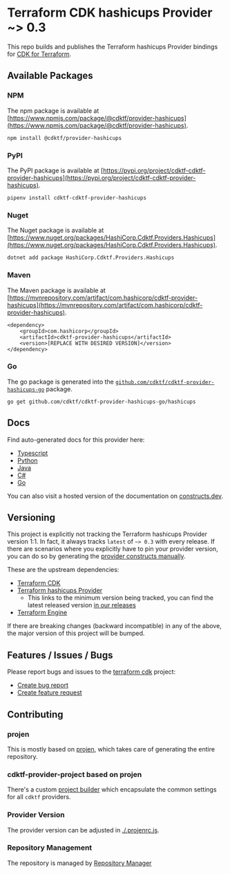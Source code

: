 
# Terraform CDK hashicups Provider ~> 0.3

This repo builds and publishes the Terraform hashicups Provider bindings for [CDK for Terraform](https://cdk.tf).

## Available Packages

### NPM

The npm package is available at [https://www.npmjs.com/package/@cdktf/provider-hashicups](https://www.npmjs.com/package/@cdktf/provider-hashicups).

`npm install @cdktf/provider-hashicups`

### PyPI

The PyPI package is available at [https://pypi.org/project/cdktf-cdktf-provider-hashicups](https://pypi.org/project/cdktf-cdktf-provider-hashicups).

`pipenv install cdktf-cdktf-provider-hashicups`

### Nuget

The Nuget package is available at [https://www.nuget.org/packages/HashiCorp.Cdktf.Providers.Hashicups](https://www.nuget.org/packages/HashiCorp.Cdktf.Providers.Hashicups).

`dotnet add package HashiCorp.Cdktf.Providers.Hashicups`

### Maven

The Maven package is available at [https://mvnrepository.com/artifact/com.hashicorp/cdktf-provider-hashicups](https://mvnrepository.com/artifact/com.hashicorp/cdktf-provider-hashicups).

```
<dependency>
    <groupId>com.hashicorp</groupId>
    <artifactId>cdktf-provider-hashicups</artifactId>
    <version>[REPLACE WITH DESIRED VERSION]</version>
</dependency>
```


### Go

The go package is generated into the [`github.com/cdktf/cdktf-provider-hashicups-go`](https://github.com/cdktf/cdktf-provider-hashicups-go) package.

`go get github.com/cdktf/cdktf-provider-hashicups-go/hashicups`

## Docs

Find auto-generated docs for this provider here: 

- [Typescript](./docs/API.typescript.md)
- [Python](./docs/API.python.md)
- [Java](./docs/API.java.md)
- [C#](./docs/API.csharp.md)
- [Go](./docs/API.go.md)

You can also visit a hosted version of the documentation on [constructs.dev](https://constructs.dev/packages/@cdktf/provider-hashicups).

## Versioning

This project is explicitly not tracking the Terraform hashicups Provider version 1:1. In fact, it always tracks `latest` of `~> 0.3` with every release. If there are scenarios where you explicitly have to pin your provider version, you can do so by generating the [provider constructs manually](https://cdk.tf/imports).

These are the upstream dependencies:

- [Terraform CDK](https://cdk.tf)
- [Terraform hashicups Provider](https://registry.terraform.io/providers/hashicorp/hashicups/0.3.0)
    - This links to the minimum version being tracked, you can find the latest released version [in our releases](https://github.com/cdktf/cdktf-provider-hashicups/releases)
- [Terraform Engine](https://terraform.io)

If there are breaking changes (backward incompatible) in any of the above, the major version of this project will be bumped.

## Features / Issues / Bugs

Please report bugs and issues to the [terraform cdk](https://cdk.tf) project:

- [Create bug report](https://cdk.tf/bug)
- [Create feature request](https://cdk.tf/feature)

## Contributing

### projen

This is mostly based on [projen](https://github.com/eladb/projen), which takes care of generating the entire repository.

### cdktf-provider-project based on projen

There's a custom [project builder](https://github.com/hashicorp/cdktf-provider-project) which encapsulate the common settings for all `cdktf` providers.

### Provider Version

The provider version can be adjusted in [./.projenrc.js](./.projenrc.js).

### Repository Management

The repository is managed by [Repository Manager](https://github.com/hashicorp/cdktf-repository-manager/)

